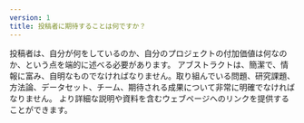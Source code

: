 ```yaml
---
version: 1
title: 投稿者に期待することは何ですか？
---
```


投稿者は、自分が何をしているのか、自分のプロジェクトの付加価値は何なのか、という点を端的に述べる必要があります。 アブストラクトは、簡潔で、情報に富み、自明なものでなければなりません。取り組んでいる問題、研究課題、方法論、データセット、チーム、期待される成果について非常に明確でなければなりません。 より詳細な説明や資料を含むウェブページへのリンクを提供することができます。
